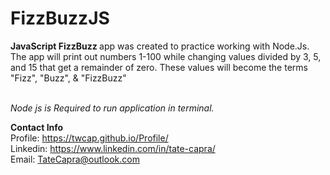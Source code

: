 # FizzBuzzJS

<b>JavaScript FizzBuzz </b> app was created to practice working with Node.Js. The app will print out numbers 1-100 while
changing values divided by 3, 5, and 15 that get a remainder of zero. These values will become the terms "Fizz", "Buzz", & "FizzBuzz"
<br><br>

*Node js is Required to run application in terminal.*


<b>Contact Info</b> <br/>
Profile: https://twcap.github.io/Profile/ <br/>
Linkedin: https://www.linkedin.com/in/tate-capra/ <br/>
Email: TateCapra@outlook.com
